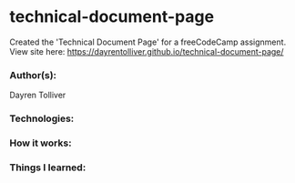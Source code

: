 # technical-document-page
Created the 'Technical Document Page' for a freeCodeCamp assignment.
View site here: https://dayrentolliver.github.io/technical-document-page/

### Author(s):
Dayren Tolliver

### Technologies:

### How it works:

### Things I learned:
